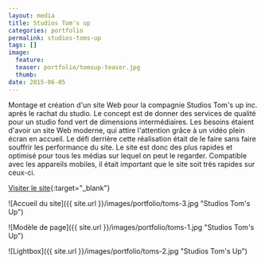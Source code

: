 ```yaml
---
layout: media
title: Studios Tom's up
categories: portfolio
permalink: studios-toms-up
tags: [] 
image:
  feature:
  teaser: portfolio/tomsup-teaser.jpg
  thumb:
date: 2015-06-05
---
```


Montage et création d'un site Web pour la compagnie Studios Tom's up inc. après le rachat du studio. Le concept est de donner des services de qualité pour un studio fond vert de dimensions intermédiaires. Les besoins étaient d'avoir un site Web moderne, qui attire l'attention grâce à un vidéo plein écran en accueil. Le défi derrière cette réalisation était de le faire sans faire souffrir les performance du site. Le site est donc des plus rapides et optimisé pour tous les médias sur lequel on peut le regarder. Compatible avec les appareils mobiles, il était important que le site soit très rapides sur ceux-ci.

[Visiter le site](http://www.greenscreenmontreal.com){:target="_blank"}

![Accueil du site]({{ site.url }}/images/portfolio/toms-3.jpg "Studios Tom's Up")

![Modèle de page]({{ site.url }}/images/portfolio/toms-1.jpg "Studios Tom's Up")

![Lightbox]({{ site.url }}/images/portfolio/toms-2.jpg "Studios Tom's Up")
